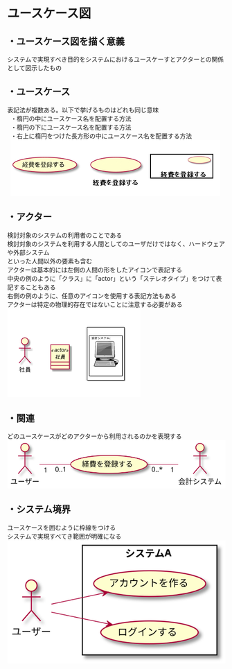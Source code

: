# ユースケース図

## ・ユースケース図を描く意義    
システムで実現すべき目的をシステムにおけるユースケーすとアクターとの関係として図示したもの  

## ・ユースケース  
表記法が複数ある。以下で挙げるものはどれも同じ意味  
&nbsp;&nbsp;・楕円の中にユースケース名を配置する方法  
&nbsp;&nbsp;・楕円の下にユースケース名を配置する方法  
&nbsp;&nbsp;・右上に楕円をつけた長方形の中にユースケース名を配置する方法  
&nbsp;&nbsp;![UML描画(ユースケースのアイコン)](images/usecase-usecase-icons.png)
  
## ・アクター  
検討対象のシステムの利用者のことである  
検討対象のシステムを利用する人間としてのユーザだけではなく、ハードウェアや外部システム  
といった人間以外の要素も含む  
アクターは基本的には左側の人間の形をしたアイコンで表記する  
中央の例のように「クラス」に「actor」という「ステレオタイプ」をつけて表記することもある  
右側の例のように、任意のアイコンを使用する表記方法もある  
アクターは特定の物理的存在ではないことに注意する必要がある  
![UML描画(アクターのアイコン)](images/usecase-actor-icons.png)

<div style="page-break-before:always"></div>  

## ・関連  
どのユースケースがどのアクターから利用されるのかを表現する  
![UML描画(関連)](images/usecase-relation.svg)

## ・システム境界    
ユースケースを囲むように枠線をつける  
システムで実現すべてき範囲が明確になる  
 ![UML描画(システム境界)](images/usecase-systemborder.svg)